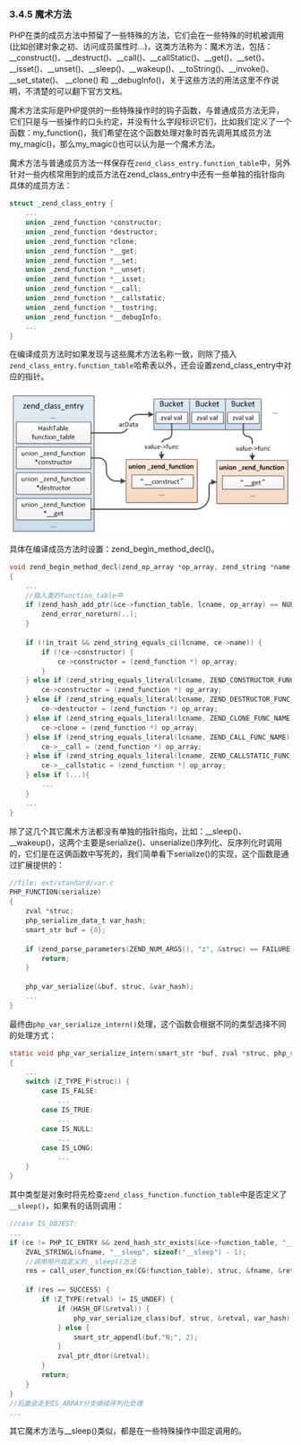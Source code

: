 ### 3.4.5 魔术方法
PHP在类的成员方法中预留了一些特殊的方法，它们会在一些特殊的时机被调用(比如创建对象之初、访问成员属性时...)，这类方法称为：魔术方法，包括：__construct()、__destruct()、__call()、__callStatic()、__get()、__set()、__isset()、__unset()、__sleep()、__wakeup()、__toString()、__invoke()、 __set_state()、 __clone() 和 __debugInfo()，关于这些方法的用法这里不作说明，不清楚的可以翻下官方文档。

魔术方法实际是PHP提供的一些特殊操作时的钩子函数，与普通成员方法无异，它们只是与一些操作的口头约定，并没有什么字段标识它们，比如我们定义了一个函数：my_function()，我们希望在这个函数处理对象时首先调用其成员方法my_magic()，那么my_magic()也可以认为是一个魔术方法。

魔术方法与普通成员方法一样保存在`zend_class_entry.function_table`中，另外针对一些内核常用到的成员方法在zend_class_entry中还有一些单独的指针指向具体的成员方法：
```c
struct _zend_class_entry {
    ...
    union _zend_function *constructor;
    union _zend_function *destructor;
    union _zend_function *clone;
    union _zend_function *__get;
    union _zend_function *__set;
    union _zend_function *__unset;
    union _zend_function *__isset;
    union _zend_function *__call;
    union _zend_function *__callstatic;
    union _zend_function *__tostring;
    union _zend_function *__debugInfo;
    ...
}
```
在编译成员方法时如果发现与这些魔术方法名称一致，则除了插入`zend_class_entry.function_table`哈希表以外，还会设置zend_class_entry中对应的指针。

![](../img/magic_function.png)

具体在编译成员方法时设置：zend_begin_method_decl()。
```c
void zend_begin_method_decl(zend_op_array *op_array, zend_string *name, zend_bool has_body)
{
    ...
    //插入类的function_table中
    if (zend_hash_add_ptr(&ce->function_table, lcname, op_array) == NULL) {
        zend_error_noreturn(..);
    }

    if (!in_trait && zend_string_equals_ci(lcname, ce->name)) {
        if (!ce->constructor) {
            ce->constructor = (zend_function *) op_array;
        }
    } else if (zend_string_equals_literal(lcname, ZEND_CONSTRUCTOR_FUNC_NAME)) {
        ce->constructor = (zend_function *) op_array;
    } else if (zend_string_equals_literal(lcname, ZEND_DESTRUCTOR_FUNC_NAME)) {
        ce->destructor = (zend_function *) op_array;
    } else if (zend_string_equals_literal(lcname, ZEND_CLONE_FUNC_NAME)) {
        ce->clone = (zend_function *) op_array;
    } else if (zend_string_equals_literal(lcname, ZEND_CALL_FUNC_NAME)) {
        ce->__call = (zend_function *) op_array;
    } else if (zend_string_equals_literal(lcname, ZEND_CALLSTATIC_FUNC_NAME)) {
        ce->__callstatic = (zend_function *) op_array;
    } else if (...){
        ...
    }
    ...
}
```
除了这几个其它魔术方法都没有单独的指针指向，比如：__sleep()、__wakeup()，这两个主要是serialize()、unserialize()序列化、反序列化时调用的，它们是在这俩函数中写死的，我们简单看下serialize()的实现，这个函数是通过扩展提供的：
```c
//file: ext/standard/var.c
PHP_FUNCTION(serialize)
{       
    zval *struc;
    php_serialize_data_t var_hash;
    smart_str buf = {0};

    if (zend_parse_parameters(ZEND_NUM_ARGS(), "z", &struc) == FAILURE) {
        return;
    }

    php_var_serialize(&buf, struc, &var_hash);
    ...
}
```
最终由`php_var_serialize_intern()`处理，这个函数会根据不同的类型选择不同的处理方式：
```c
static void php_var_serialize_intern(smart_str *buf, zval *struc, php_serialize_data_t var_hash)
{
    ...
    switch (Z_TYPE_P(struc)) {
        case IS_FALSE: 
            ...
        case IS_TRUE:
            ...
        case IS_NULL:
            ...
        case IS_LONG:
            ...
    }
}
```
其中类型是对象时将先检查`zend_class_function.function_table`中是否定义了`__sleep()`，如果有的话则调用：
```c
//case IS_OBJEST:
...
if (ce != PHP_IC_ENTRY && zend_hash_str_exists(&ce->function_table, "__sleep", sizeof("__sleep")-1)) {
    ZVAL_STRINGL(&fname, "__sleep", sizeof("__sleep") - 1);
    //调用用户自定义的__sleep()方法
    res = call_user_function_ex(CG(function_table), struc, &fname, &retval, 0, 0, 1, NULL);

    if (res == SUCCESS) {
        if (Z_TYPE(retval) != IS_UNDEF) {
            if (HASH_OF(&retval)) {
                php_var_serialize_class(buf, struc, &retval, var_hash);
            } else {
                smart_str_appendl(buf,"N;", 2);
            }
            zval_ptr_dtor(&retval);
        }
        return;
    }
}
//后面会走到IS_ARRAY分支继续序列化处理
...
```
其它魔术方法与__sleep()类似，都是在一些特殊操作中固定调用的。
